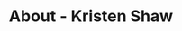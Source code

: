 ---
id: kristen_shaw
permalink: "/about/kristen_shaw"
full_name: Kristen Shaw
title: About - Kristen Shaw
role: UX Manager
image: kristen_shaw_color.jpg
about: Kristen is a UX Researcher and Designer. For over ten years, she has been crafting delightful experiences - designing and optimizing digital products at the nexus of business and user needs spanning public, private, and non-profit sectors. She is passionate about user-centered design, solving complex problems through design thinking, and using her talents to serve missions with social impact. In her free time, she likes to spend time with her husband, daughter, and their two German Shepherds, traveling, hanging out with friends, reading, and streaming the latest new releases. 
github: 
linkedin: 
featimg: "/assets/aboutBanner1.jpg"
layout: about/profile
weight: 8
---